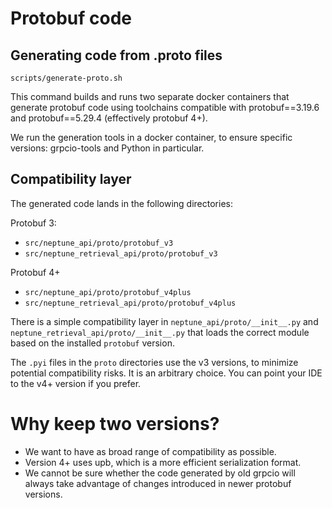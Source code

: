 # Protobuf code

## Generating code from .proto files

```commandline
scripts/generate-proto.sh
```

This command builds and runs two separate docker containers that generate protobuf code
using toolchains compatible with protobuf==3.19.6 and protobuf==5.29.4 (effectively protobuf 4+).

We run the generation tools in a docker container, to ensure specific versions: grpcio-tools
and Python in particular.

## Compatibility layer

The generated code lands in the following directories:

Protobuf 3:

* `src/neptune_api/proto/protobuf_v3`
* `src/neptune_retrieval_api/proto/protobuf_v3`

Protobuf 4+

* `src/neptune_api/proto/protobuf_v4plus`
* `src/neptune_retrieval_api/proto/protobuf_v4plus`

There is a simple compatibility layer in `neptune_api/proto/__init__.py` and
`neptune_retrieval_api/proto/__init__.py` that loads the correct module based on
the installed `protobuf` version.

The `.pyi` files in the `proto` directories use the v3 versions, to minimize potential
compatibility risks. It is an arbitrary choice. You can point your IDE to the v4+
version if you prefer.

# Why keep two versions?

* We want to have as broad range of compatibility as possible.
* Version 4+ uses upb, which is a more efficient serialization format.
* We cannot be sure whether the code generated by old grpcio will always take advantage
  of changes introduced in newer protobuf versions.
